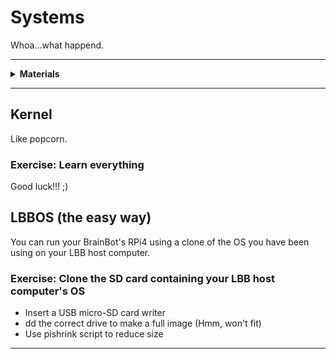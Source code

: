 # Systems

Whoa...what happend.

----

<details><summary><b>Materials</b></summary><p>

Contents|Description| # |Data|Link|
:-------|:----------|:-:|:--:|:--:|
Computer (RPi4)|Raspberry Pi 4b with 4 GB RAM|1|[-D-](_data/datasheets/rpi4b_4gb.pdf)|[-L-](https://uk.farnell.com/raspberry-pi/rpi4-modbp-4gb/raspberry-pi-4-model-b-4gb/dp/3051887)
Heatsinks|Heatsinks for RPi 4b chips|1|[-D-](_data/datasheets/rpi4b_heatsinks.jpg)|[-L-](https://www.amazon.co.uk/gp/product/B07VRNT3HX)
SD card|16 GB micro SD card|1|[-D-](_data/datasheets/SanDisk-SDSQUAR-016G-GN6MA-datasheet.pdf)|[-L-](https://uk.farnell.com/sandisk/sdsquar-016g-gn6ma/memory-card-microsdhc-uhs-i-16gb/dp/2931924)
M2.5 standoffs (15)| 15 mm brass M2.5 standoffs male-to-female|4|-|-

Required|Description| # |Box|
:-------|:----------|:-:|:-:|
Multimeter|(Sealy MM18) pocket digital multimeter|1|[white](/boxes/white/README.md)|

</p></details>

----

## Kernel

Like popcorn.

### Exercise: Learn everything

Good luck!!! ;)

## LBBOS (the easy way)

You can run your BrainBot's RPi4 using a clone of the OS you have been using on your LBB host computer.

### Exercise: Clone the SD card containing your LBB host computer's OS

- Insert a USB micro-SD card writer
- dd the correct drive to make a full image (Hmm, won't fit)
- Use pishrink script to reduce size

----
